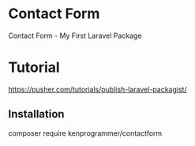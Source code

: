 # Contact Form
Contact Form - My First Laravel Package

# Tutorial
https://pusher.com/tutorials/publish-laravel-packagist/

## Installation
composer require kenprogrammer/contactform

